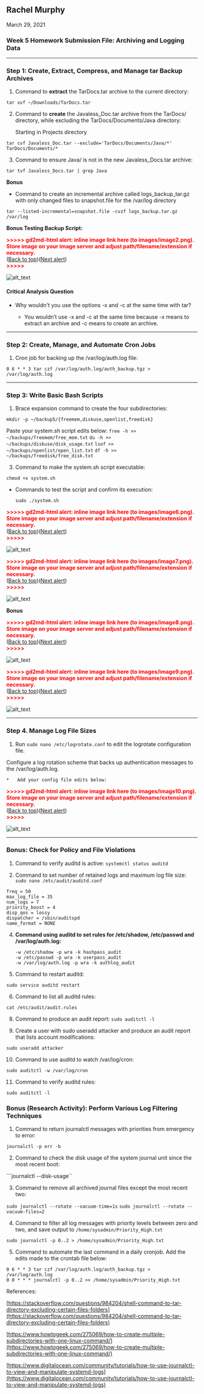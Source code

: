## **Rachel Murphy**

March 29, 2021


### Week 5 Homework Submission File: Archiving and Logging Data



---



### **Step 1: Create, Extract, Compress, and Manage tar Backup Archives**



1. Command to **extract** the TarDocs.tar archive to the current directory:

```tar xvf ~/Downloads/TarDocs.tar```


2. Command to **create** the Javaless_Doc.tar archive from the TarDocs/ directory, while excluding the TarDocs/Documents/Java directory: 


    Starting in Projects directory

```tar cvf Javaless_Doc.tar --exclude='TarDocs/Documents/Java/*' TarDocs/Documents/*```


3. Command to ensure Java/ is not in the new Javaless_Docs.tar archive:

```tar tvf Javaless_Docs.tar | grep Java```

**Bonus**



*   Command to create an incremental archive called logs_backup_tar.gz with only changed files to snapshot.file for the /var/log directory

```tar --listed-incremental=snapshot.file -cvzf logs_backup.tar.gz /var/log```

**Bonus Testing Backup Script:**



<p id="gdcalert2" ><span style="color: red; font-weight: bold">>>>>>  gd2md-html alert: inline image link here (to images/image2.png). Store image on your image server and adjust path/filename/extension if necessary. </span><br>(<a href="#">Back to top</a>)(<a href="#gdcalert3">Next alert</a>)<br><span style="color: red; font-weight: bold">>>>>> </span></p>


![alt_text](images/image2.png "image_tooltip")



#### **Critical Analysis Question**



*   Why wouldn't you use the options -x and -c at the same time with tar? 

    - You wouldn’t use -x and -c at the same time because -x means to extract an archive and -c means to create an archive. 




---



### **Step 2: Create, Manage, and Automate Cron Jobs**


1. Cron job for backing up the /var/log/auth.log file:

```0 6 * * 3 tar czf /var/log/auth.log/auth_backup.tgz > /var/log/auth.log```

---


### **Step 3: Write Basic Bash Scripts**



1. Brace expansion command to create the four subdirectories:

```mkdir -p ~/backup5/{freemem,diskuse,openlist,freedisk}```

Paste your system.sh script edits below: 
```free -h >> ~/backups/freemem/free_mem.txt```
```du -h >> ~/backups/diskuse/disk_usage.txt```
```lsof >> ~/backups/openlist/open_list.txt```
```df -h >> ~/backups/freedisk/free_disk.txt```

3. Command to make the system.sh script executable: 

```chmod +x system.sh```

*   Commands to test the script and confirm its execution:

    ```sudo ./system.sh```





<p id="gdcalert6" ><span style="color: red; font-weight: bold">>>>>>  gd2md-html alert: inline image link here (to images/image6.png). Store image on your image server and adjust path/filename/extension if necessary. </span><br>(<a href="#">Back to top</a>)(<a href="#gdcalert7">Next alert</a>)<br><span style="color: red; font-weight: bold">>>>>> </span></p>


![alt_text](images/image6.png "image_tooltip")




<p id="gdcalert7" ><span style="color: red; font-weight: bold">>>>>>  gd2md-html alert: inline image link here (to images/image7.png). Store image on your image server and adjust path/filename/extension if necessary. </span><br>(<a href="#">Back to top</a>)(<a href="#gdcalert8">Next alert</a>)<br><span style="color: red; font-weight: bold">>>>>> </span></p>


![alt_text](images/image7.png "image_tooltip")


**Bonus**



<p id="gdcalert8" ><span style="color: red; font-weight: bold">>>>>>  gd2md-html alert: inline image link here (to images/image8.png). Store image on your image server and adjust path/filename/extension if necessary. </span><br>(<a href="#">Back to top</a>)(<a href="#gdcalert9">Next alert</a>)<br><span style="color: red; font-weight: bold">>>>>> </span></p>


![alt_text](images/image8.png "image_tooltip")




<p id="gdcalert9" ><span style="color: red; font-weight: bold">>>>>>  gd2md-html alert: inline image link here (to images/image9.png). Store image on your image server and adjust path/filename/extension if necessary. </span><br>(<a href="#">Back to top</a>)(<a href="#gdcalert10">Next alert</a>)<br><span style="color: red; font-weight: bold">>>>>> </span></p>


![alt_text](images/image9.png "image_tooltip")




---



### **Step 4. Manage Log File Sizes**



1. Run ```sudo nano /etc/logrotate.conf``` to edit the logrotate configuration file. 
 
 Configure a log rotation scheme that backs up authentication messages to the /var/log/auth.log. 

    *   Add your config file edits below:

    

<p id="gdcalert10" ><span style="color: red; font-weight: bold">>>>>>  gd2md-html alert: inline image link here (to images/image10.png). Store image on your image server and adjust path/filename/extension if necessary. </span><br>(<a href="#">Back to top</a>)(<a href="#gdcalert11">Next alert</a>)<br><span style="color: red; font-weight: bold">>>>>> </span></p>


![alt_text](images/image10.png "image_tooltip")





---



### **Bonus: Check for Policy and File Violations**



1. Command to verify auditd is active: `systemctl status auditd` 

2. Command to set number of retained logs and maximum log file size: `sudo nano /etc/audit/auditd.conf`

```
freq = 50
max_log_file = 35
num_logs = 7
priority_boost = 4
disp_qos = lossy
dispatcher = /sbin/auditspd
name_format = NONE 

```

4. **Command using auditd to set rules for /etc/shadow, /etc/passwd and /var/log/auth.log:**

    ```
    -w /etc/shadow -p wra -k hashpass_audit
    -w /etc/passwd -p wra -k userpass_audit
    -w /var/log/auth.log -p wra -k authlog_audit
    ```

5. Command to restart auditd: 

```sudo service auditd restart```

6. Command to list all auditd rules: 

```cat /etc/audit/audit.rules```

8. Command to produce an audit report: ```sudo auditctl -l```


9. Create a user with sudo useradd attacker and produce an audit report that lists account modifications:

```sudo useradd attacker```

10. Command to use auditd to watch /var/log/cron: 

```sudo auditctl -w /var/log/cron```

11. Command to verify auditd rules: 

```sudo auditctl -l```

### **Bonus (Research Activity): Perform Various Log Filtering Techniques**

1. Command to return journalctl messages with priorities from emergency to error: 

```journalctl -p err -b```

2. Command to check the disk usage of the system journal unit since the most recent boot: 

```journalctl --disk-usage``

3. Command to remove all archived journal files except the most recent two: 

```sudo journalctl --rotate --vacuum-time=1s```
```sudo journalctl --rotate --vacuum-files=2```

4. Command to filter all log messages with priority levels between zero and two, and save output to ```/home/sysadmin/Priority_High.txt```

```sudo journalctl -p 0..2 > /home/sysadmin/Priority_High.txt```

5. Command to automate the last command in a daily cronjob. Add the edits made to the crontab file below: 

```
0 6 * * 3 tar czf /var/log/auth.log/auth_backup.tgz > /var/log/auth.log
0 0 * * * journalctl -p 0..2 >> /home/sysadmin/Priority_High.txt 
```
References: 

[https://stackoverflow.com/questions/984204/shell-command-to-tar-directory-excluding-certain-files-folders](https://stackoverflow.com/questions/984204/shell-command-to-tar-directory-excluding-certain-files-folders)

[https://www.howtogeek.com/275069/how-to-create-multiple-subdirectories-with-one-linux-command/](https://www.howtogeek.com/275069/how-to-create-multiple-subdirectories-with-one-linux-command/)

[https://www.digitalocean.com/community/tutorials/how-to-use-journalctl-to-view-and-manipulate-systemd-logs](https://www.digitalocean.com/community/tutorials/how-to-use-journalctl-to-view-and-manipulate-systemd-logs)
